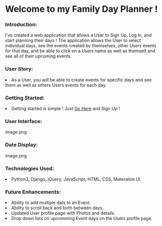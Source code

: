 # Welcome to my Family Day Planner !

<h3>Introduction:</h3>

I've created a web application that allows a User to Sign Up, Log In, and start planning their days ! The application allows the User to select individual days, see the events created by themselves, other Users events for that day, and be able to click on a Users name as well as themself and see all of their upcoming events.

<h3>User Story:</h3>

<li>As a User, you will be able to create events for specific days and see them as well as others Users events for each day.</li>

<h3>Getting Started:</h3>

<li>Getting started is simple ! Just <a href="https://familydayplanner.herokuapp.com/">Go Here</a> and Sign Up !</li>

<h3>User Interface:</h3>

image.png

<h3>Date Display:</h3>

image.png

<h3>Technologies Used:</h3>

<li>Python3, Django, jQuery, JavaScript, HTML, CSS, Materalize UI</li>

<h3>Future Enhancements:</h3>

<li>Ability to add multiple dats to an Event.</li>
<li>Ability to scroll back and forth between days.</li>
<li>Updated User profile page with Photos and details.</li>
<li>Drop down lists on upcomming Event days on the Users profile page.</li>